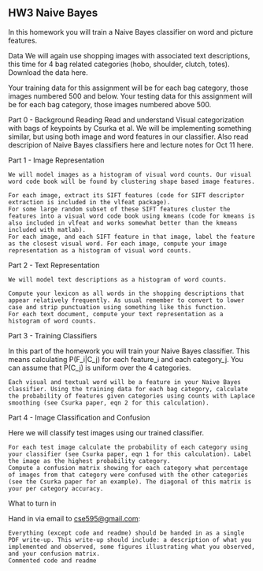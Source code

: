 HW3 Naive Bayes
---------------

In this homework you will train a Naive Bayes classifier on word and picture features.

Data
We will again use shopping images with associated text descriptions, this time for 4 bag related categories (hobo, shoulder, clutch, totes). Download the data here.

Your training data for this assignment will be for each bag category, those images numbered 500 and below. Your testing data for this assignment will be for each bag category, those images numbered above 500.

Part 0 - Background Reading
    Read and understand Visual categorization with bags of keypoints by Csurka et al. We will be implementing something similar, but using both image and word features in our classifier. Also read descripion of Naive Bayes classifiers here and lecture notes for Oct 11 here.

Part 1 - Image Representation

    We will model images as a histogram of visual word counts. Our visual word code book will be found by clustering shape based image features.

    For each image, extract its SIFT features (code for SIFT descriptor extraction is included in the vlfeat package).
    For some large random subset of these SIFT features cluster the features into a visual word code book using kmeans (code for kmeans is also included in vlfeat and works somewhat better than the kmeans included with matlab).
    For each image, and each SIFT feature in that image, label the feature as the closest visual word. For each image, compute your image representation as a histogram of visual word counts. 

Part 2 - Text Representation

    We will model text descriptions as a histogram of word counts.

    Compute your lexicon as all words in the shopping descriptions that appear relatively frequently. As usual remember to convert to lower case and strip punctuation using something like this function.
    For each text document, compute your text representation as a histogram of word counts. 

Part 3 - Training Classifiers

In this part of the homework you will train your Naive Bayes classifier. This means calculating P(F_i|C_j) for each feature_i and each category_j. You can assume that P(C_j) is uniform over the 4 categories.

    Each visual and textual word will be a feature in your Naive Bayes classifier. Using the training data for each bag category, calculate the probability of features given categories using counts with Laplace smoothing (see Csurka paper, eqn 2 for this calculation). 

Part 4 - Image Classification and Confusion

Here we will classify test images using our trained classifier.

    For each test image calculate the probability of each category using your classifier (see Csurka paper, eqn 1 for this calculation). Label the image as the highest probability category.
    Compute a confusion matrix showing for each category what percentage of images from that category were confused with the other categories (see the Csurka paper for an example). The diagonal of this matrix is your per category accuracy. 

What to turn in

Hand in via email to cse595@gmail.com:

    Everything (except code and readme) should be handed in as a single PDF write-up. This write-up should include: a description of what you implemented and observed, some figures illustrating what you observed, and your confusion matrix.
    Commented code and readme